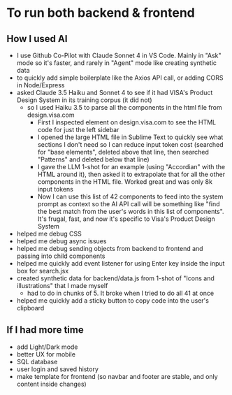 # To run both backend & frontend



## How I used AI
- I use Github Co-Pilot with Claude Sonnet 4 in VS Code. Mainly in "Ask" mode so it's faster, and rarely in "Agent" mode like creating synthetic data
- to quickly add simple boilerplate like the Axios API call, or adding CORS in Node/Express
- asked Claude 3.5 Haiku and Sonnet 4 to see if it had VISA's Product Design System in its training corpus (it did not)
  - so I used Haiku 3.5 to parse all the components in the html file from design.visa.com
    - First I inspected element on design.visa.com to see the HTML code for just the left sidebar
    - I opened the large HTML file in Sublime Text to quickly see what sections I don't need so I can reduce input token cost (searched for "base elements", deleted above that line, then searched "Patterns" and deleted below that line)
    - I gave the LLM 1-shot for an example (using "Accordian" with the HTML around it), then asked it to extrapolate that for all the other components in the HTML file. Worked great and was only 8k input tokens
    - Now I can use this list of 42 components to feed into the system prompt as context so the AI API call will be something like "find the best match from the user's words in this list of components". It's frugal, fast, and now it's specific to Visa's Product Design System
- helped me debug CSS
- helped me debug async issues 
- helped me debug sending objects from backend to frontend and passing into child components
- helped me quickly add event listener for using Enter key inside the input box for search.jsx
- created synthetic data for backend/data.js from 1-shot of "Icons and illustrations" that I made myself
  - had to do in chunks of 5. It broke when I tried to do all 41 at once
- helped me quickly add a sticky button to copy code into the user's clipboard



## If I had more time
- add Light/Dark mode
- better UX for mobile
- SQL database
- user login and saved history
- make template for frontend (so navbar and footer are stable, and only content inside changes)